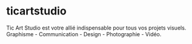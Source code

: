 # ticartstudio
Tic Art Studio est votre allié indispensable pour tous vos projets visuels. Graphisme - Communication - Design - Photographie - Vidéo.
